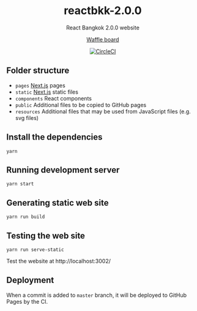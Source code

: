 <h1 align="center">reactbkk-2.0.0</h1>

<p align="center">React Bangkok 2.0.0 website</p>

<p align="center"><a href="https://waffle.io/reactbkk/2.0.0">Waffle board</a></p>

<p align="center"><a href="https://circleci.com/gh/reactbkk/2.0.0/tree/master"><img src="https://circleci.com/gh/reactbkk/2.0.0/tree/master.svg?style=svg" alt="CircleCI" /></a></p>


## Folder structure

- `pages` [Next.js][] pages
- `static` [Next.js] static files
- `components` React components
- `public` Additional files to be copied to GitHub pages
- `resources` Additional files that may be used from JavaScript files (e.g. svg files)

[Next.js]: https://github.com/zeit/next.js

## Install the dependencies
```
yarn
```

## Running development server
```
yarn start
```

## Generating static web site
```
yarn run build
```

## Testing the web site
```
yarn run serve-static
```

Test the website at http://localhost:3002/

## Deployment
When a commit is added to `master` branch, it will be deployed to GitHub Pages by the CI.

